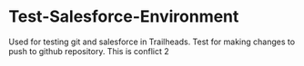 # Test-Salesforce-Environment
Used for testing git and salesforce in Trailheads.
Test for making changes to push to github repository.
This is conflict 2
